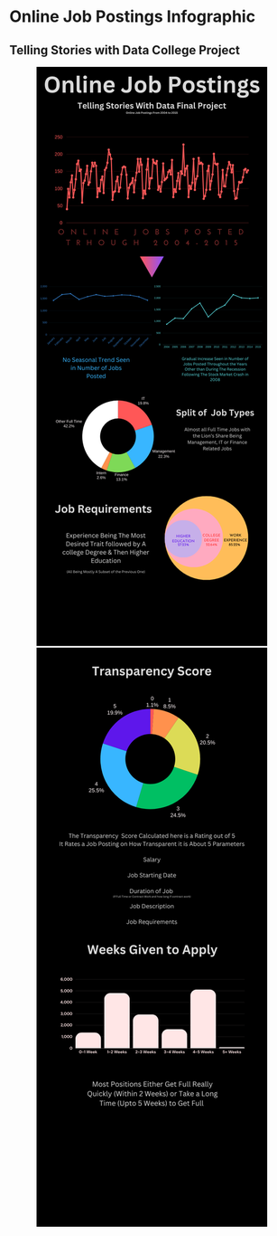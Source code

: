 # Online Job Postings Infographic
## Telling Stories with Data College Project

<div align = 'center'>
  
![Part 1](/InfographicPart1.png)
![Part 2](/InfographicPart2.png)
</div>
